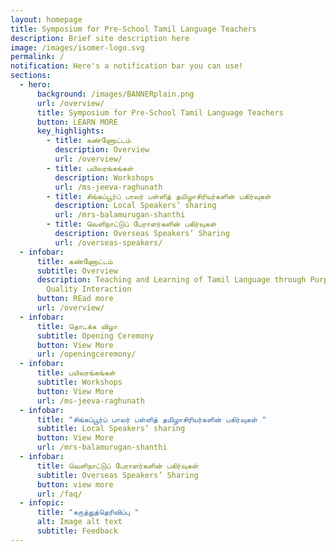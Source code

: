 ```yaml
---
layout: homepage
title: Symposium for Pre-School Tamil Language Teachers
description: Brief site description here
image: /images/isomer-logo.svg
permalink: /
notification: Here's a notification bar you can use!
sections:
  - hero:
      background: /images/BANNERplain.png
      url: /overview/
      title: Symposium for Pre-School Tamil Language Teachers
      button: LEARN MORE
      key_highlights:
        - title: கண்ணோட்டம்
          description: Overview
          url: /overview/
        - title: பயிலரங்கங்கள்
          description: Workshops
          url: /ms-jeeva-raghunath
        - title: சிங்கப்பூர்ப் பாலர் பள்ளித் தமிழாசிரியர்களின் பகிர்வுகள்
          description: Local Speakers’ sharing
          url: /mrs-balamurugan-shanthi
        - title: வெளிநாட்டுப் பேராளர்களின் பகிர்வுகள்
          description: Overseas Speakers’ Sharing
          url: /overseas-speakers/
  - infobar:
      title: கண்ணோட்டம்
      subtitle: Overview
      description: Teaching and Learning of Tamil Language through Purposeful Play &
        Quality Interaction
      button: REad more
      url: /overview/
  - infobar:
      title: தொடக்க விழா
      subtitle: Opening Ceremony
      button: View More
      url: /openingceremony/
  - infobar:
      title: பயிலரங்கங்கள்
      subtitle: Workshops
      button: View More
      url: /ms-jeeva-raghunath
  - infobar:
      title: "சிங்கப்பூர்ப் பாலர் பள்ளித் தமிழாசிரியர்களின் பகிர்வுகள் "
      subtitle: Local Speakers’ sharing
      button: View More
      url: /mrs-balamurugan-shanthi
  - infobar:
      title: வெளிநாட்டுப் பேராளர்களின் பகிர்வுகள்
      subtitle: Overseas Speakers’ Sharing
      button: view more
      url: /faq/
  - infopic:
      title: "கருத்துத்தெரிவிப்பு "
      alt: Image alt text
      subtitle: Feedback
---
```

